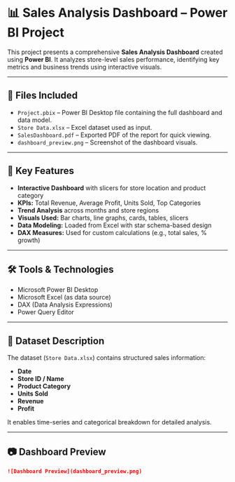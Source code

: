 # 📊 Sales Analysis Dashboard – Power BI Project

This project presents a comprehensive **Sales Analysis Dashboard** created using **Power BI**. It analyzes store-level sales performance, identifying key metrics and business trends using interactive visuals.

---

## 📁 Files Included

- `Project.pbix` – Power BI Desktop file containing the full dashboard and data model.
- `Store Data.xlsx` – Excel dataset used as input.
- `SalesDashboard.pdf` – Exported PDF of the report for quick viewing.
- `dashboard_preview.png` – Screenshot of the dashboard visuals.

---

## 📌 Key Features

- **Interactive Dashboard** with slicers for store location and product category
- **KPIs:** Total Revenue, Average Profit, Units Sold, Top Categories
- **Trend Analysis** across months and store regions
- **Visuals Used:** Bar charts, line graphs, cards, tables, slicers
- **Data Modeling:** Loaded from Excel with star schema-based design
- **DAX Measures:** Used for custom calculations (e.g., total sales, % growth)

---

## 🛠️ Tools & Technologies

- Microsoft Power BI Desktop
- Microsoft Excel (as data source)
- DAX (Data Analysis Expressions)
- Power Query Editor

---

## 🧩 Dataset Description

The dataset (`Store Data.xlsx`) contains structured sales information:
- **Date**
- **Store ID / Name**
- **Product Category**
- **Units Sold**
- **Revenue**
- **Profit**

It enables time-series and categorical breakdown for detailed analysis.

---

## 📷 Dashboard Preview


```markdown
![Dashboard Preview](dashboard_preview.png)
